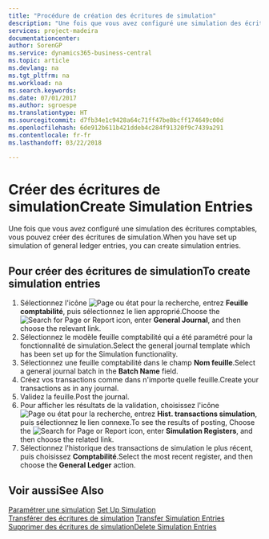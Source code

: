 ```yaml
---
title: "Procédure de création des écritures de simulation"
description: "Une fois que vous avez configuré une simulation des écritures comptables, vous pouvez créer des écritures de simulation."
services: project-madeira
documentationcenter: 
author: SorenGP
ms.service: dynamics365-business-central
ms.topic: article
ms.devlang: na
ms.tgt_pltfrm: na
ms.workload: na
ms.search.keywords: 
ms.date: 07/01/2017
ms.author: sgroespe
ms.translationtype: HT
ms.sourcegitcommit: d7fb34e1c9428a64c71ff47be8bcff174649c00d
ms.openlocfilehash: 6de912b611b421ddeb4c284f91320f9c7439a291
ms.contentlocale: fr-fr
ms.lasthandoff: 03/22/2018

---
```

# <a name="create-simulation-entries"></a><span data-ttu-id="34c44-103">Créer des écritures de simulation</span><span class="sxs-lookup"><span data-stu-id="34c44-103">Create Simulation Entries</span></span>
<span data-ttu-id="34c44-104">Une fois que vous avez configuré une simulation des écritures comptables, vous pouvez créer des écritures de simulation.</span><span class="sxs-lookup"><span data-stu-id="34c44-104">When you have set up simulation of general ledger entries, you can create simulation entries.</span></span>  

## <a name="to-create-simulation-entries"></a><span data-ttu-id="34c44-105">Pour créer des écritures de simulation</span><span class="sxs-lookup"><span data-stu-id="34c44-105">To create simulation entries</span></span>  

1.  <span data-ttu-id="34c44-106">Sélectionnez l'icône ![Page ou état pour la recherche](../../media/ui-search/search_small.png "Page ou état pour la recherche"), entrez **Feuille comptabilité**, puis sélectionnez le lien approprié.</span><span class="sxs-lookup"><span data-stu-id="34c44-106">Choose the ![Search for Page or Report](../../media/ui-search/search_small.png "Search for Page or Report icon") icon, enter **General Journal**, and then choose the relevant link.</span></span>  
2.  <span data-ttu-id="34c44-107">Sélectionnez le modèle feuille comptabilité qui a été paramétré pour la fonctionnalité de simulation.</span><span class="sxs-lookup"><span data-stu-id="34c44-107">Select the general journal template which has been set up for the Simulation functionality.</span></span>  
3.  <span data-ttu-id="34c44-108">Sélectionnez une feuille comptabilité dans le champ **Nom feuille**.</span><span class="sxs-lookup"><span data-stu-id="34c44-108">Select a general journal batch in the **Batch Name** field.</span></span>  
4.  <span data-ttu-id="34c44-109">Créez vos transactions comme dans n'importe quelle feuille.</span><span class="sxs-lookup"><span data-stu-id="34c44-109">Create your transactions as in any journal.</span></span>  
5.  <span data-ttu-id="34c44-110">Validez la feuille.</span><span class="sxs-lookup"><span data-stu-id="34c44-110">Post the journal.</span></span>  
6.  <span data-ttu-id="34c44-111">Pour afficher les résultats de la validation, choisissez l'icône ![Page ou état pour la recherche](../../media/ui-search/search_small.png "Page ou état pour la recherche"), entrez **Hist. transactions simulation**, puis sélectionnez le lien connexe.</span><span class="sxs-lookup"><span data-stu-id="34c44-111">To see the results of posting, Choose the ![Search for Page or Report](../../media/ui-search/search_small.png "Search for Page or Report icon") icon, enter **Simulation Registers**, and then choose the related link.</span></span>  
7.  <span data-ttu-id="34c44-112">Sélectionnez l'historique des transactions de simulation le plus récent, puis choisissez **Comptabilité**.</span><span class="sxs-lookup"><span data-stu-id="34c44-112">Select the most recent register, and then choose the **General Ledger** action.</span></span>  

## <a name="see-also"></a><span data-ttu-id="34c44-113">Voir aussi</span><span class="sxs-lookup"><span data-stu-id="34c44-113">See Also</span></span>  
 <span data-ttu-id="34c44-114">[Paramétrer une simulation](how-to-set-up-simulation.md) </span><span class="sxs-lookup"><span data-stu-id="34c44-114">[Set Up Simulation](how-to-set-up-simulation.md) </span></span>  
 <span data-ttu-id="34c44-115">[Transférer des écritures de simulation](how-to-transfer-simulation-entries.md) </span><span class="sxs-lookup"><span data-stu-id="34c44-115">[Transfer Simulation Entries](how-to-transfer-simulation-entries.md) </span></span>  
 [<span data-ttu-id="34c44-116">Supprimer des écritures de simulation</span><span class="sxs-lookup"><span data-stu-id="34c44-116">Delete Simulation Entries</span></span>](how-to-delete-simulation-entries.md)

